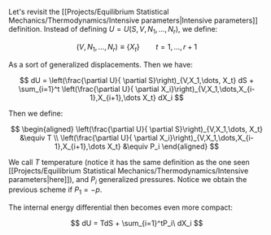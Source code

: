 Let's revisit the [[Projects/Equilibrium Statistical Mechanics/Thermodynamics/Intensive parameters|Intensive parameters]] definition.
Instead of defining $U=U(S,V,N_1, \dots, N_r)$, we define: 

$$ (V,N_1, \dots, N_r) \equiv \{X_t\} \qquad t=1, \dots, r+1 $$

As a sort of generalized displacements.
Then we have:

$$ dU = \left(\frac{\partial U}{ \partial S}\right)_{V,X_1,\dots, X_t} dS + \sum_{i=1}^t \left(\frac{\partial U}{ \partial X_i}\right)_{V,X_1,\dots,X_{i-1},X_{i+1},\dots X_t} dX_i $$

Then we define:

$$
\begin{aligned}
\left(\frac{\partial U}{ \partial S}\right)_{V,X_1,\dots, X_t} &\equiv T \\
\left(\frac{\partial U}{ \partial X_i}\right)_{V,X_1,\dots,X_{i-1},X_{i+1},\dots X_t} &\equiv P_i
\end{aligned}
$$

We call $T$ temperature (notice it has the same definition as the one seen [[Projects/Equilibrium Statistical Mechanics/Thermodynamics/Intensive parameters|here]]), and $P_i$ generalized pressures.
Notice we obtain the previous scheme if $P_1=-p$.

The internal energy differential then becomes even more compact:

$$ dU = TdS + \sum_{i=1}^tP_i\ dX_i $$